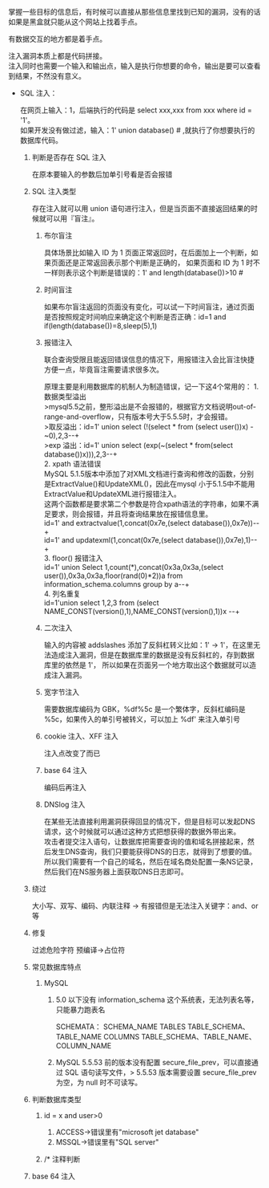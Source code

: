 掌握一些目标的信息后，有时候可以直接从那些信息里找到已知的漏洞，没有的话如果是黑盒就只能从这个网站上找着手点。

有数据交互的地方都是着手点。

注入漏洞本质上都是代码拼接。  
注入同时也需要一个输入和输出点，输入是执行你想要的命令，输出是要可以查看到结果，不然没有意义。

- SQL 注入： 

    在网页上输入：1，后端执行的代码是 select xxx,xxx from xxx where id = '1'。    
    如果开发没有做过滤，输入：1' union database() # ,就执行了你想要执行的数据库代码。  
    
    1. 判断是否存在 SQL 注入  

        在原本要输入的参数后加单引号看是否会报错

    2. SQL 注入类型  
    
        存在注入就可以用 union 语句进行注入，但是当页面不直接返回结果的时候就可以用『盲注』。  
        
        1. 布尔盲注  

            具体场景比如输入 ID 为 1 页面正常返回时，在后面加上一个判断，如果页面还是正常返回表示那个判断是正确的，
            如果页面和 ID 为 1 时不一样则表示这个判断是错误的：1' and length(database())>10 #  
            
        2. 时间盲注  

            如果布尔盲注返回的页面没有变化，可以试一下时间盲注，通过页面是否按照规定时间响应来确定这个判断是否正确：id=1 and if(length(database())=8,sleep(5),1)  
            
        3. 报错注入  
        
            联合查询受限且能返回错误信息的情况下，用报错注入会比盲注快捷方便一点，毕竟盲注需要请求很多次。  
	    
            原理主要是利用数据库的机制人为制造错误，记一下这4个常用的： 
                1. 数据类型溢出  
                    >mysql5.5之前，整形溢出是不会报错的，根据官方文档说明out-of-range-and-overflow，只有版本号大于5.5.5时，才会报错。    
                    >取反溢出：id=1' union select (!(select * from (select user())x) - ~0),2,3--+    
                    >exp 溢出：id=1' union select (exp(~(select * from(select database())x))),2,3--+   
                2. xpath 语法错误    
                    MySQL 5.1.5版本中添加了对XML文档进行查询和修改的函数，分别是ExtractValue()和UpdateXML()，因此在mysql 小于5.1.5中不能用ExtractValue和UpdateXML进行报错注入。  
                    这两个函数都是要求第二个参数是符合xpath语法的字符串，如果不满足要求，则会报错，并且将查询结果放在报错信息里。  
                    id=1' and extractvalue(1,concat(0x7e,(select database()),0x7e))--+  
                    id=1' and updatexml(1,concat(0x7e,(select database()),0x7e),1)--+    
                3. floor() 报错注入    
                    id=1' union Select 1,count(*),concat(0x3a,0x3a,(select user()),0x3a,0x3a,floor(rand(0)*2))a from information_schema.columns group by a--+    
                4. 列名重复    
                    id=1'union select 1,2,3 from (select NAME_CONST(version(),1),NAME_CONST(version(),1))x --+    
                    
        4. 二次注入  
        
            输入的内容被 addslashes 添加了反斜杠转义比如：1' -> 1\'，在这里无法造成注入漏洞，但是在数据库里的数据是没有反斜杠的，存到数据库里的依然是 1'，
            所以如果在页面另一个地方取出这个数据就可以造成注入漏洞。  
            
        5. 宽字节注入  
        
            需要数据库编码为 GBK，%df%5c 是一个繁体字，反斜杠编码是 %5c，如果传入的单引号被转义，可以加上 %df' 来注入单引号  
            
        6. cookie 注入、XFF 注入  
        
            注入点改变了而已  
            
        7. base 64 注入  
        
            编码后再注入  
            
        8. DNSlog 注入  
        
    	    在某些无法直接利用漏洞获得回显的情况下，但是目标可以发起DNS请求，这个时候就可以通过这种方式把想获得的数据外带出来。  
	        攻击者提交注入语句，让数据库把需要查询的值和域名拼接起来，然后发生DNS查询，我们只要能获得DNS的日志，就得到了想要的值。  
	        所以我们需要有一个自己的域名，然后在域名商处配置一条NS记录，然后我们在NS服务器上面获取DNS日志即可。  
	
    3. 绕过  
    
        大小写、双写、编码、内联注释 -> 有报错但是无法注入关键字：and、or 等
    
    4. 修复  
    
	    过滤危险字符
	    预编译->占位符
                
    5. 常见数据库特点  
    
        1. MySQL  
        
            1. 5.0 以下没有 information_schema 这个系统表，无法列表名等，只能暴力跑表名  
            
                SCHEMATA：
		            SCHEMA_NAME
                    TABLES
                        TABLE_SCHEMA、TABLE_NAME
                    COLUMNS
                        TABLE_SCHEMA、TABLE_NAME、COLUMN_NAME  
                
            2. MySQL 5.5.53 前的版本没有配置 secure_file_prev，可以直接通过 SQL 语句读写文件，> 5.5.53 版本需要设置 secure_file_prev 为空，为 null 时不可读写。
	
    6. 判断数据库类型  
    
        1. id = x and user>0  
        
            1. ACCESS->错误里有"microsoft jet database"
            2. MSSQL->错误里有"SQL server"  
            
        2. /* 注释判断
	
    7. base 64 注入
    	
